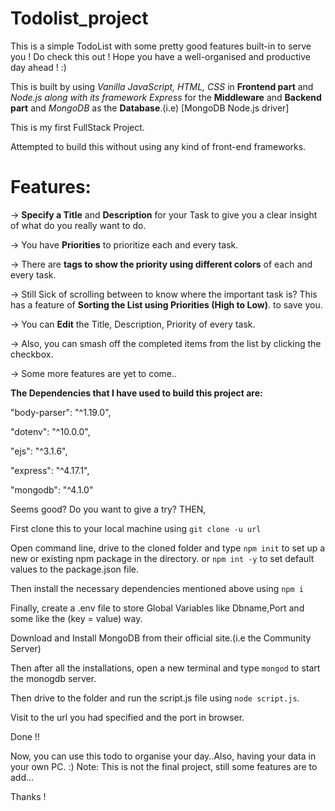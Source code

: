 # Todolist_project
This is a simple TodoList with some pretty good features built-in to serve you ! Do check this out ! Hope you have a well-organised and productive day ahead ! :) 

This is built by using _Vanilla JavaScript, HTML, CSS_ in **Frontend part** and _Node.js along with its framework_ _Express_ for the **Middleware** and **Backend part** and 
_MongoDB_ as the **Database**.(i.e) [MongoDB Node.js driver]

This is my first FullStack Project.

Attempted to build this without using any kind of front-end frameworks.

# Features:

-> **Specify a Title** and **Description** for your Task to give you a clear insight of what do you really want to do.



-> You have **Priorities** to prioritize each and every task.

-> There are **tags to show the priority using different colors** of each and every task.

-> Still Sick of scrolling between to know where the important task is? This has a feature of **Sorting the List using Priorities (High to Low)**. to save you.

-> You can **Edit** the Title, Description, Priority of every task.

-> Also, you can smash off the completed items from the list by clicking the checkbox.

-> Some more features are yet to come..


**The Dependencies that I have used to build this project are:**

"body-parser": "^1.19.0",

"dotenv": "^10.0.0",

 "ejs": "^3.1.6",
 
 "express": "^4.17.1",
 
 "mongodb": "^4.1.0"
 
Seems good? Do you want to give a try? THEN,

First clone this to your local machine using ```git clone -u url```

Open command line, drive to the cloned folder and type ```npm init``` to set up a new or existing npm package in the directory. or ```npm int -y``` to set default values to the package.json file.

Then install the necessary dependencies mentioned above using ```npm i```

Finally, create a .env file to store Global Variables like Dbname,Port and some like the (key = value) way.

Download and Install MongoDB  from their official site.(i.e the Community Server)

Then after all the installations, open a new terminal and type ```mongod``` to start the monogdb server.

Then drive to the folder and run the script.js file using ```node script.js```.

Visit to the url you had specified and the port in browser.

Done !!

Now, you can use this todo to organise your day..Also, having your data in your own PC. :)
Note: This is not the final project, still some features are to add...

Thanks !
